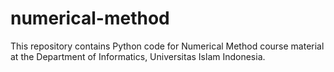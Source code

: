 # numerical-method

This repository contains Python code for Numerical Method course material at the Department of Informatics, Universitas Islam Indonesia.
